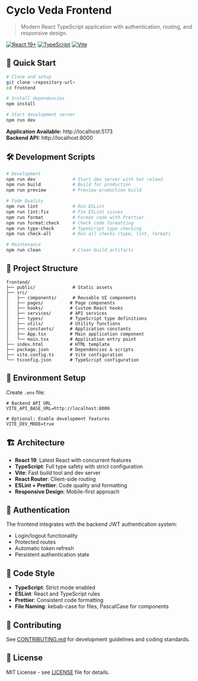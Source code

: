 # Cyclo Veda Frontend

> Modern React TypeScript application with authentication, routing, and responsive design.

[![React 19+](https://img.shields.io/badge/react-19+-blue.svg)](https://reactjs.org/)
[![TypeScript](https://img.shields.io/badge/typescript-5.8+-green.svg)](https://www.typescriptlang.org/)
[![Vite](https://img.shields.io/badge/vite-7.0+-purple.svg)](https://vitejs.dev/)

## 🚀 Quick Start

```bash
# Clone and setup
git clone <repository-url>
cd frontend

# Install dependencies
npm install

# Start development server
npm run dev
```

**Application Available:** http://localhost:5173  
**Backend API:** http://localhost:8000

## 🛠️ Development Scripts

```bash
# Development
npm run dev              # Start dev server with hot reload
npm run build            # Build for production
npm run preview          # Preview production build

# Code Quality
npm run lint             # Run ESLint
npm run lint:fix         # Fix ESLint issues
npm run format           # Format code with Prettier
npm run format:check     # Check code formatting
npm run type-check       # TypeScript type checking
npm run check-all        # Run all checks (type, lint, format)

# Maintenance
npm run clean            # Clean build artifacts
```

## 📁 Project Structure

```
frontend/
├── public/              # Static assets
├── src/
│   ├── components/      # Reusable UI components
│   ├── pages/          # Page components
│   ├── hooks/          # Custom React hooks
│   ├── services/       # API services
│   ├── types/          # TypeScript type definitions
│   ├── utils/          # Utility functions
│   ├── constants/      # Application constants
│   ├── App.tsx         # Main application component
│   └── main.tsx        # Application entry point
├── index.html          # HTML template
├── package.json        # Dependencies & scripts
├── vite.config.ts      # Vite configuration
└── tsconfig.json       # TypeScript configuration
```

## 🔧 Environment Setup

Create `.env` file:

```env
# Backend API URL
VITE_API_BASE_URL=http://localhost:8000

# Optional: Enable development features
VITE_DEV_MODE=true
```

## 🏗️ Architecture

- **React 19**: Latest React with concurrent features
- **TypeScript**: Full type safety with strict configuration
- **Vite**: Fast build tool and dev server
- **React Router**: Client-side routing
- **ESLint + Prettier**: Code quality and formatting
- **Responsive Design**: Mobile-first approach

## 🔐 Authentication

The frontend integrates with the backend JWT authentication system:

- Login/logout functionality
- Protected routes
- Automatic token refresh
- Persistent authentication state

## 🎨 Code Style

- **TypeScript**: Strict mode enabled
- **ESLint**: React and TypeScript rules
- **Prettier**: Consistent code formatting
- **File Naming**: kebab-case for files, PascalCase for components

## 🤝 Contributing

See [CONTRIBUTING.md](../CONTRIBUTING.md) for development guidelines and coding standards.

## 📄 License

MIT License - see [LICENSE](../LICENSE) file for details.
